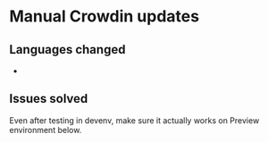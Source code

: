 # Manual Crowdin updates

<!-- Maintainer use only - Manually update strings from Crowdin -->

## Languages changed

-

<!-- lang-country codes go here -->

## Issues solved

Even after testing in devenv, make sure it actually works on Preview environment below.
